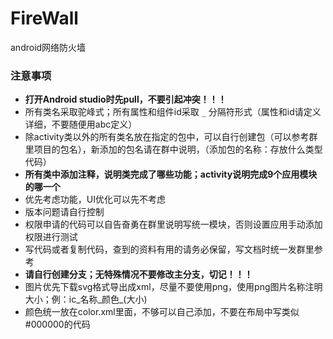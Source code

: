 # FireWall
android网络防火墙



### 注意事项
+ **打开Android studio时先pull，不要引起冲突！！！**
+ 所有类名采取驼峰式；所有属性和组件id采取 `_` 分隔符形式（属性和id请定义详细，不要随便用abc定义）
+ 除activity类以外的所有类名放在指定的包中，可以自行创建包（可以参考群里项目的包名），新添加的包名请在群中说明，（添加包的名称：存放什么类型代码）
+ **所有类中添加注释，说明类完成了哪些功能；activity说明完成9个应用模块的哪一个**
+ 优先考虑功能，UI优化可以先不考虑
+ 版本问题请自行控制
+ 权限申请的代码可以自告奋勇在群里说明写统一模块，否则设置应用手动添加权限进行测试
+ 写代码或者复制代码，查到的资料有用的请务必保留，写文档时统一发群里参考
+ **请自行创建分支；无特殊情况不要修改主分支，切记！！！**
+ 图片优先下载svg格式导出成xml，尽量不要使用png，使用png图片名称注明大小；例：ic_名称_颜色_(大小)
+ 颜色统一放在color.xml里面，不够可以自己添加，不要在布局中写类似#000000的代码